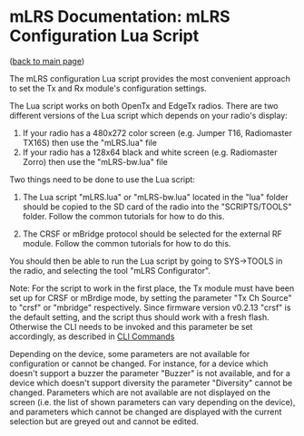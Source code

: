 # mLRS Documentation: mLRS Configuration Lua Script #

([back to main page](../README.md))

The mLRS configuration Lua script provides the most convenient approach to set the Tx and Rx module's configuration settings.

The Lua script works on both OpenTx and EdgeTx radios.  There are two different versions of the Lua script which depends on your radio's display:
1. If your radio has a 480x272 color screen (e.g. Jumper T16, Radiomaster TX16S) then use the "mLRS.lua" file
2. If your radio has a 128x64 black and white screen (e.g. Radiomaster Zorro) then use the "mLRS-bw.lua" file

Two things need to be done to use the Lua script:

1. The Lua script "mLRS.lua" or "mLRS-bw.lua" located in the "lua" folder should be copied to the SD card of the radio into the "SCRIPTS/TOOLS" folder. Follow the common tutorials for how to do this.

2. The CRSF or mBridge protocol should be selected for the external RF module. Follow the common tutorials for how to do this.

You should then be able to run the Lua script by going to SYS->TOOLS in the radio, and selecting the tool "mLRS Configurator".

Note: For the script to work in the first place, the Tx module must have been set up for CRSF or mBrdige mode, by setting the parameter "Tx Ch Source" to  "crsf" or "mbridge" respectively. Since firmware version v0.2.13 "crsf" is the default setting, and the script thus should work with a fresh flash. Otherwise the CLI needs to be invoked and this parameter be set accordingly, as described in [CLI Commands](CLI.md)

Depending on the device, some parameters are not available for configuration or cannot be changed. For instance, for a device which doesn't support a buzzer the parameter "Buzzer" is not available, and for a device which doesn't support diversity the parameter "Diversity" cannot be changed. Parameters which are not available are not displayed on the screen (i.e. the list of shown parameters can vary depending on the device), and parameters which cannot be changed are displayed with the current selection but are greyed out and cannot be edited.
